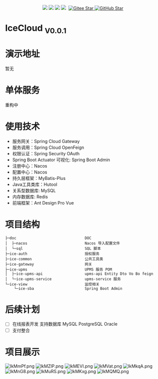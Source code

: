 <p align="center">
    <img src="https://img.shields.io/badge/IceCloud-0.0.1-blue">
    <img src="https://img.shields.io/badge/Spring%20Cloud-Finchley.SR4-blue">
    <img src="https://img.shields.io/badge/Spring%20Boot-2.0.9.RELEASE-blue">
    <img src="https://img.shields.io/badge/Ant%20Design%20Pro%20Vue-brightgreen">
    <img src="">
    <a target="_blank" href="https://gitee.com/icedevcloud/ice-cloud">
    <img src="https://gitee.com/icedevcloud/ice-cloud/badge/star.svg?theme=dark" alt='Gitee Star'/>
    </a>
    <a target="_blank" href="https://gitee.com/icedevcloud/ice-cloud">
    <img src="https://img.shields.io/github/stars/icedevcloud/ice-cloud.svg?style=social" alt='GitHub Star'/>
    </a>
</p>

# IceCloud <sub>V0.0.1</sub> #

# **演示地址** #
暂无

# **单体服务** #
重构中

# **使用技术** #
- 服务网关：Spring Cloud Gateway
- 服务调用：Spring Cloud OpenFeign
- 权限认证：Spring Security OAuth
- Spring Boot Actuator 可视化: Spring Boot Admin
- 注册中心：Nacos
- 配置中心：Nacos
- 持久层框架：MyBatis-Plus
- Java工具类库：Hutool
- 关系型数据库: MySQL
- 内存数据库: Redis
- 前端框架：Ant Design Pro Vue

# **项目结构** #
```
├─doc                               DOC
│  ├─nacos                          Nacos 导入配置文件
│  └─sql                            SQL 脚本
├─ice-auth                          授权服务
├─ice-common                        公共工具类
├─ice-gateway                       网关
├─ice-upms                          UPMS 服务 POM
│  ├─ice-upms-api                   upms-api Entity Dto Vo Bo feign
│  └─ice-upms-service               upms-service 服务
└─ice-view                          监控相关
    └─ice-sba                       Spring Boot Admin
```

# **后续计划** #
- [ ] 在线报表开发 支持数据库 MySQL PostgreSQL Oracle
- [ ] 支付整合

# **项目展示** #
![lkMmPf.png](https://s2.ax1x.com/2019/12/26/lkMmPf.png)
![lkMZIP.png](https://s2.ax1x.com/2019/12/26/lkMZIP.png)
![lkMEVI.png](https://s2.ax1x.com/2019/12/26/lkMEVI.png)
![lkMVat.png](https://s2.ax1x.com/2019/12/26/lkMVat.png)
![lkMkqA.png](https://s2.ax1x.com/2019/12/26/lkMkqA.png)
![lkMnG8.png](https://s2.ax1x.com/2019/12/26/lkMnG8.png)
![lkMuRS.png](https://s2.ax1x.com/2019/12/26/lkMuRS.png)
![lkMKxg.png](https://s2.ax1x.com/2019/12/26/lkMKxg.png)
![lkMQMQ.png](https://s2.ax1x.com/2019/12/26/lkMQMQ.png)